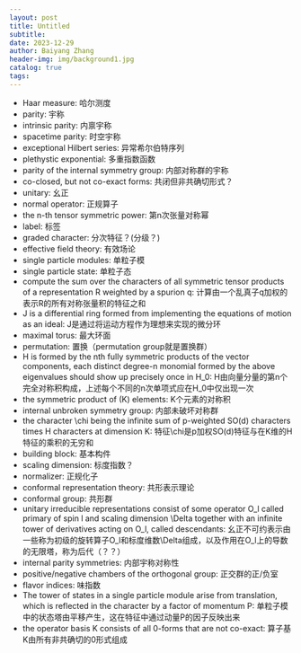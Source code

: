 ```yaml
---
layout: post
title: Untitled
subtitle: 
date: 2023-12-29
author: Baiyang Zhang
header-img: img/background1.jpg
catalog: true
tags:
---
```



- Haar measure: 哈尔测度
- parity: 宇称
- intrinsic parity: 内禀宇称
- spacetime parity: 时空宇称
- exceptional Hilbert series: 异常希尔伯特序列
- plethystic exponential: 多重指数函数
- parity of the internal symmetry group: 内部对称群的宇称
- co-closed, but not co-exact forms: 共闭但非共确切形式？
- unitary: 幺正
- normal operator: 正规算子
- the n-th tensor symmetric power: 第n次张量对称幂
- label: 标签
- graded character: 分次特征？(分级？)
- effective field theory: 有效场论
- single particle modules: 单粒子模
- single particle state: 单粒子态
- compute the sum over the characters of all symmetric tensor products of a representation R weighted by a spurion q: 计算由一个乱真子q加权的表示R的所有对称张量积的特征之和
- J is a differential ring formed from implementing the equations of motion as an ideal: J是通过将运动方程作为理想来实现的微分环
- maximal torus: 最大环面
- permutation: 置换（permutation group就是置换群）
- H is formed by the nth fully symmetric products of the vector components, each distinct degree-n monomial formed by the above eigenvalues should show up precisely once in H_0: H由向量分量的第n个完全对称积构成，上述每个不同的n次单项式应在H_0中仅出现一次
- the symmetric product of \(K\) elements: K个元素的对称积
- internal unbroken symmetry group: 内部未破坏对称群
- the character \chi being the infinite sum of p-weighted SO(d) characters times H characters at dimension K: 特征\chi是p加权SO(d)特征与在K维的H特征的乘积的无穷和
- building block: 基本构件
- scaling dimension: 标度指数？
- normalizer: 正规化子
- conformal representation theory: 共形表示理论
- conformal group: 共形群
- unitary irreducible representations consist of some operator O_l called primary of spin l and scaling dimension \Delta together with an infinite tower of derivatives acting on O_l, called descendants: 幺正不可约表示由一些称为初级的旋转算子O_l和标度维数\Delta组成，以及作用在O_l上的导数的无限塔，称为后代（？？）
- internal parity symmetries: 内部宇称对称性
- positive/negative chambers of the orthogonal group: 正交群的正/负室
- flavor indices: 味指数
- The tower of states in a single particle module arise from translation, which is reflected in the character by a factor of momentum P: 单粒子模中的状态塔由平移产生，这在特征中通过动量P的因子反映出来
- the operator basis K consists of all 0-forms that are not co-exact: 算子基K由所有非共确切的0形式组成